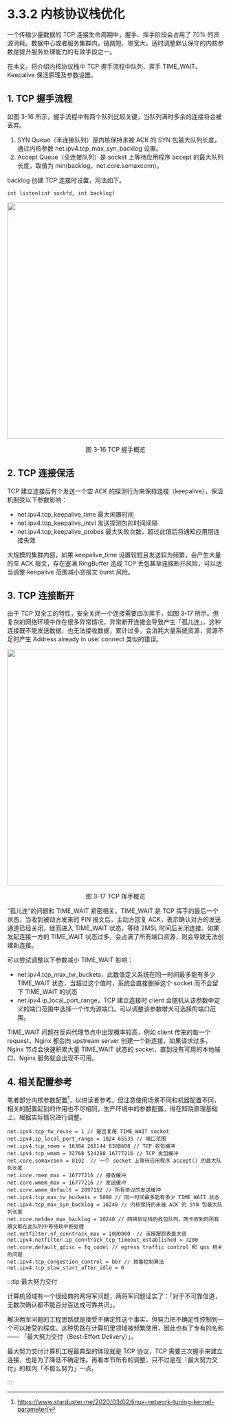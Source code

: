 # 3.3.2 内核协议栈优化

一个传输少量数据的 TCP 连接生命周期中，握手、挥手阶段会占用了 70% 的资源消耗。数据中心或者服务集群内，链路短、带宽大，适时调整默认保守的内核参数是提升服务处理能力的有效手段之一。

在本文，将介绍内核协议栈中 TCP 握手流程中队列、挥手 TIME_WAIT、Keepalive 保活原理及参数设置。

## 1. TCP 握手流程

如图 3-16 所示，握手流程中有两个队列比较关键，当队列满时多余的连接将会被丢弃。

1. SYN Queue（半连接队列）是内核保持未被 ACK 的 SYN 包最大队列长度，通过内核参数 net.ipv4.tcp_max_syn_backlog 设置。
2. Accept Queue（全连接队列）是 socket 上等待应用程序 accept 的最大队列长度，取值为 min(backlog，net.core.somaxconn)。

backlog 创建 TCP 连接时设置，用法如下。
```plain
int listen(int sockfd, int backlog)
```

<div  align="center">
	<img src="../assets/TCP.svg" width = "550"  align=center />
	<p>图 3-16 TCP 握手概览</p>
</div>

## 2. TCP 连接保活

TCP 建立连接后有个发送一个空 ACK 的探测行为来保持连接（keepalive），保活机制受以下参数影响：

- net.ipv4.tcp_keepalive_time 最大闲置时间
- net.ipv4.tcp_keepalive_intvl 发送探测包的时间间隔
- net.ipv4.tcp_keepalive_probes 最大失败次数，超过此值后将通知应用层连接失效

大规模的集群内部，如果 keepalive_time 设置较短且发送较为频繁，会产生大量的空 ACK 报文，存在塞满 RingBuffer 造成 TCP 丢包甚至连接断开风险，可以适当调整 keepalive 范围减小空报文 burst 风险。

## 3. TCP 连接断开

由于 TCP 双全工的特性，安全关闭一个连接需要四次挥手，如图 3-17 所示。但复杂的网络环境中存在很多异常情况，异常断开连接会导致产生「孤儿连」，这种连接既不能发送数据，也无法接收数据，累计过多，会消耗大量系统资源，资源不足时产生 Address already in use: connect 类似的错误。

<div  align="center">
	<img src="../assets/tcp_disconnect.svg" width = "550"  align=center />
	<p>图 3-17 TCP 挥手概览</p>
</div>

“孤儿连”的问题和 TIME_WAIT 紧密相关。TIME_WAIT 是 TCP 挥手的最后一个状态，当收到被动方发来的 FIN 报文后，主动方回复 ACK，表示确认对方的发送通道已经关闭，继而进入 TIME_WAIT 状态，等待 2MSL 时间后关闭连接。如果发起连接一方的 TIME_WAIT 状态过多，会占满了所有端口资源，则会导致无法创建新连接。

可以尝试调整以下参数减小 TIME_WAIT 影响：

- net.ipv4.tcp_max_tw_buckets，此数值定义系统在同一时间最多能有多少 TIME_WAIT 状态，当超过这个值时，系统会直接删掉这个 socket 而不会留下 TIME_WAIT 的状态
- net.ipv4.ip_local_port_range，TCP 建立连接时 client 会随机从该参数中定义的端口范围中选择一个作为源端口。可以调整该参数增大可选择的端口范围。

TIME_WAIT 问题在反向代理节点中出现概率较高，例如 client 传来的每一个 request，Nginx 都会向 upstream server 创建一个新连接，如果请求过多， Nginx 节点会快速积累大量 TIME_WAIT 状态的 socket，直到没有可用的本地端口，Nginx 服务就会出现不可用。

## 4. 相关配置参考

笔者部分内核参数配置[^1]，以供读者参考。但注意使用场景不同和机器配置不同，相关的配置起到的作用也不尽相同，生产环境中的参数配置，得在知晓原理基础上，根据实际情况进行调整。

```plain
net.ipv4.tcp_tw_reuse = 1 // 是否复用 TIME_WAIT socket
net.ipv4.ip_local_port_range = 1024 65535 // 端口范围
net.ipv4.tcp_rmem = 16384 262144 8388608 // TCP 收包缓冲
net.ipv4.tcp_wmem = 32768 524288 16777216 // TCP 发包缓冲
net.core.somaxconn = 8192  // 一个 socket 上等待应用程序 accept() 的最大队列长度
net.core.rmem_max = 16777216 // 接收缓冲
net.core.wmem_max = 16777216 // 发送缓冲
net.core.wmem_default = 2097152 // 所有协议的发送缓冲
net.ipv4.tcp_max_tw_buckets = 5000 // 同一时间最多能有多少 TIME_WAIT 状态
net.ipv4.tcp_max_syn_backlog = 10240 // 内核保持的未被 ACK 的 SYN 包最大队列长度
net.core.netdev_max_backlog = 10240 // 网络协议栈的收包队列，网卡收到的所有报文都在此队列中等待软中断处理
net.netfilter.nf_conntrack_max = 1000000  // 连接跟踪表最大值
net.ipv4.netfilter.ip_conntrack_tcp_timeout_established = 7200
net.core.default_qdisc = fq_codel // egress traffic control 和 qos 相关的问题
net.ipv4.tcp_congestion_control = bbr // 拥塞控制算法
net.ipv4.tcp_slow_start_after_idle = 0
```

:::tip 最大努力交付

计算机领域有一个很经典的两将军问题，两将军问题证实了：「对于不可靠信道，无数次确认都不能百分百达成可靠共识」。

解决两军问题的工程思路就是接受不确定性这个事实，但努力把不确定性控制到一个可以接受的程度。这种思路在计算机里领域被频繁使用，因此也有了专有的名称 —— 「最大努力交付（Best-Effort Delivery）」。

最大努力交付计算机工程最典型的体现就是 TCP 协议，TCP 需要三次握手来建立连接，也是为了降低不确定性。再看本节所有的调整，只不过是在「最大努力交付」的框内「不那么努力」一点。

:::

[^1]: https://www.starduster.me/2020/03/02/linux-network-tuning-kernel-parameter/
